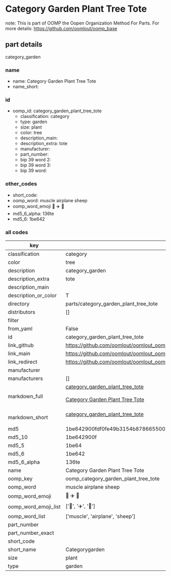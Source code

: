 # Category Garden Plant Tree Tote  

note: This is part of OOMP the Oopen Organization Method For Parts. For more details: https://github.com/oomlout/oomp_base

##  part details
  



category_garden



### name
* name: Category Garden Plant Tree Tote
* name_short: 
### id
* oomp_id: category_garden_plant_tree_tote
  * classification: category
  * type: garden
  * size: plant
  * color: tree
  * description_main: 
  * description_extra: tote
  * manufacturer: 
  * part_number: 
  * bip 39 word 2: 
  * bip 39 word 3: 
  * bip 39 word: 

### other_codes
* short_code: 
* oomp_word: muscle airplane sheep
* oomp_word_emoji :muscle: :airplane: :sheep:
* md5_6_alpha: 136te
* md5_6: 1be642









### all codes 
| key | value |  
| --- | --- |  
| classification | category |  
| color | tree |  
| description | category_garden |  
| description_extra | tote |  
| description_main |  |  
| description_or_color | T  |  
| directory | parts/category_garden_plant_tree_tote |  
| distributors | [] |  
| filter |  |  
| from_yaml | False |  
| id | category_garden_plant_tree_tote |  
| link_github | https://github.com/oomlout/oomlout_oomp_version_1_messy/tree/main/parts/category_garden_plant_tree_tote |  
| link_main | https://github.com/oomlout/oomlout_oomp_version_1_messy/tree/main/parts/category_garden_plant_tree_tote |  
| link_redirect | https://github.com/oomlout/oomlout_oomp_version_1_messy/tree/main/parts/category_garden_plant_tree_tote |  
| manufacturer |  |  
| manufacturers | [] |  
| markdown_full | [category_garden_plant_tree_tote](none)<br>[](none)<br>[Category Garden Plant Tree Tote](none)<br><br> |  
| markdown_short | [category_garden_plant_tree_tote](none)<br><br> |  
| md5 | 1be642900fdf0fe49b3154b878665500 |  
| md5_10 | 1be642900f |  
| md5_5 | 1be64 |  
| md5_6 | 1be642 |  
| md5_6_alpha | 136te |  
| name | Category Garden Plant Tree Tote |  
| oomp_key | oomp_category_garden_plant_tree_tote |  
| oomp_word | muscle airplane sheep |  
| oomp_word_emoji | :muscle: :airplane: :sheep: |  
| oomp_word_emoji_list | [':muscle:', ':airplane:', ':sheep:'] |  
| oomp_word_list | ['muscle', 'airplane', 'sheep'] |  
| part_number |  |  
| part_number_exact |  |  
| short_code |  |  
| short_name | Categorygarden |  
| size | plant |  
| type | garden |  
